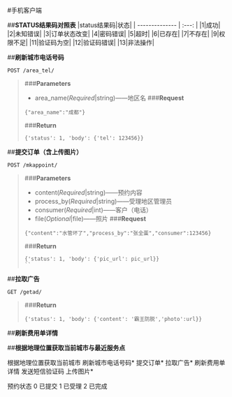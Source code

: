 #手机客户端

##**STATUS结果码对照表**
|status结果码|状态|
| --------------  | :---: |
|1|成功|
|2|未知错误|
|3|订单状态改变|
|4|密码错误|
|5|超时|
|6|已存在|
|7|不存在|
|9|权限不足|
|11|验证码为空|
|12|验证码错误|
|13|非法操作|

##**刷新城市电话号码**
```
POST /area_tel/
```
>###**Parameters**
>*   area_name(_Required_|string)——地区名
>###**Request**
>```
>{"area_name":"成都"}
>```
>###**Return**
>```
>{'status': 1, 'body': {'tel': 123456}}
>```

##**提交订单（含上传图片）**
```
POST /mkappoint/
```
>###**Parameters**
>*   content(_Required_|string)——预约内容
>*   process_by(_Required_|string)——受理地区管理员
>*   consumer(_Required_|int)——客户（电话）
>*   file(_Optional_|file)——照片
>###**Request**
>```
>{"content":"水管坏了","process_by":"张全蛋","consumer":123456}
>```
>###**Return**
>```
>{'status': 1, 'body': {'pic_url': pic_url}}
>``

##**拉取广告**
```
GET /getad/
```
>###**Return**
>```
>{'status': 1, 'body': {'content': '霸王防脱','photo':url}}
>```


##**刷新费用单详情**




##**根据地理位置获取当前城市与最近服务点**


根据地理位置获取当前城市
刷新城市电话号码*
提交订单*
拉取广告*
刷新费用单详情
发送短信验证码
上传图片*

预约状态
0   已提交
1   已受理
2   已完成
